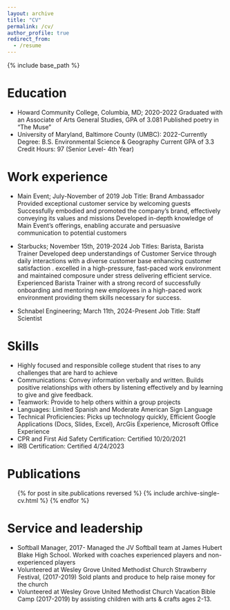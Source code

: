 ```yaml
---
layout: archive
title: "CV"
permalink: /cv/
author_profile: true
redirect_from:
  - /resume
---
```


{% include base_path %}

Education
======
* Howard Community College, Columbia, MD; 2020-2022
Graduated with an Associate of Arts General Studies, GPA of 3.081
Published poetry in “The Muse” 
* University of Maryland, Baltimore County (UMBC): 2022-Currently
Degree: B.S. Environmental Science & Geography 
Current GPA of 3.3
Credit Hours: 97 (Senior Level- 4th Year)

Work experience
======
* Main Event; July-November of 2019
Job Title: Brand Ambassador 
Provided exceptional customer service by welcoming guests 
Successfully embodied and promoted the company’s brand, effectively conveying its values and missions
Developed in-depth knowledge of Main Event’s offerings, enabling accurate and persuasive communication to potential customers

* Starbucks; November 15th, 2019-2024
Job Titles: Barista, Barista Trainer
Developed deep understandings of Customer Service through daily interactions with a diverse customer base enhancing customer satisfaction .
excelled in a high-pressure, fast-paced work environment and maintained composure under stress delivering efficient service. 
Experienced Barista Trainer with a strong record of successfully onboarding and mentoring new employees in a high-paced work environment providing them skills necessary for success.

* Schnabel Engineering; March 11th, 2024-Present
Job Title: Staff Scientist

  
Skills
======
* Highly focused and responsible college student that rises to any challenges that are hard to achieve
* Communications: Convey information verbally and written. Builds positive relationships with others by listening effectively and by learning to give and give feedback. 
* Teamwork: Provide to help others within a group projects 
* Languages: Limited Spanish and Moderate American Sign Language 
* Technical Proficiencies: Picks up technology quickly, Efficient Google Applications (Docs, Slides, Excel), ArcGis Experience, Microsoft Office Experience
* CPR and First Aid Safety Certification: Certified 10/20/2021
* IRB Certification: Certified 4/24/2023

Publications
======
  <ul>{% for post in site.publications reversed %}
    {% include archive-single-cv.html %}
  {% endfor %}</ul>
  
Service and leadership
======
* Softball Manager, 2017- Managed the JV Softball team at James Hubert Blake High School. Worked with coaches experienced players and non-experienced players 
* Volunteered at Wesley Grove United Methodist Church Strawberry Festival, (2017-2019)  Sold plants and produce to help raise money for the church
* Volunteered at Wesley Grove United Methodist Church Vacation Bible Camp (2017-2019) by assisting children with arts & crafts ages 2-13. 
